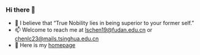 ### Hi there 👋

- 🌱 I believe that “True Nobility lies in being superior to your former self.”
- 📫 Welcome to reach me at lschen19@fudan.edu.cn or chenlc23@mails.tsinghua.edu.cn
- 🔭 Here is my [homepage](https://truenobility303.github.io/)
